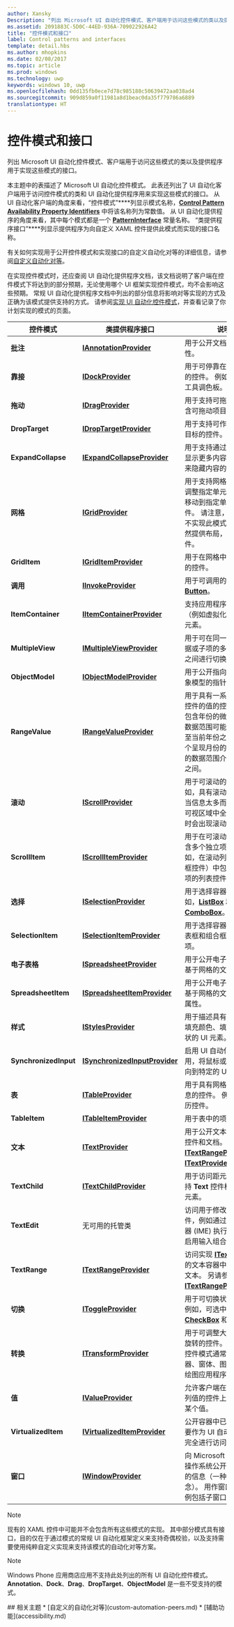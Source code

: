 ```yaml
---
author: Xansky
Description: "列出 Microsoft UI 自动化控件模式、客户端用于访问这些模式的类以及提供程序用于实现这些模式的接口。"
ms.assetid: 2091883C-5D0C-44ED-936A-709022926A42
title: "控件模式和接口"
label: Control patterns and interfaces
template: detail.hbs
ms.author: mhopkins
ms.date: 02/08/2017
ms.topic: article
ms.prod: windows
ms.technology: uwp
keywords: windows 10, uwp
ms.openlocfilehash: 0dd135fb0ece7d78c985188c50639472aa038ad4
ms.sourcegitcommit: 909d859a0f11981a8d1beac0da35f779786a6889
translationtype: HT
---
```

# <a name="control-patterns-and-interfaces"></a>控件模式和接口  



列出 Microsoft UI 自动化控件模式、客户端用于访问这些模式的类以及提供程序用于实现这些模式的接口。

本主题中的表描述了 Microsoft UI 自动化控件模式。 此表还列出了 UI 自动化客户端用于访问控件模式的类和 UI 自动化提供程序用来实现这些模式的接口。 从 UI 自动化客户端的角度来看，“控件模式”****列显示模式名称，[**Control Pattern Availability Property Identifiers**](https://msdn.microsoft.com/library/windows/desktop/Ee671199) 中将该名称列为常数值。 从 UI 自动化提供程序的角度来看，其中每个模式都是一个 [**PatternInterface**](https://msdn.microsoft.com/library/windows/apps/BR242496) 常量名称。 “类提供程序接口”****列显示提供程序为向自定义 XAML 控件提供此模式而实现的接口名称。

有关如何实现用于公开控件模式和实现接口的自定义自动化对等的详细信息，请参阅[自定义自动化对等](custom-automation-peers.md)。

在实现控件模式时，还应查阅 UI 自动化提供程序文档，该文档说明了客户端在控件模式下将达到的部分预期，无论使用哪个 UI 框架实现控件模式，均不会影响这些预期。 常规 UI 自动化提供程序文档中列出的部分信息将影响对等实现的方式及正确为该模式提供支持的方式。 请参阅[实现 UI 自动化控件模式](https://msdn.microsoft.com/library/windows/desktop/Ee671292)，并查看记录了你计划实现的模式的页面。

| 控件模式 | 类提供程序接口 | 说明 |
|-----------------|--------------------------|-------------|
| **批注** | [**IAnnotationProvider**](https://msdn.microsoft.com/library/windows/apps/Hh738493) | 用于公开文档注释的属性。 |
| **靠接** | [**IDockProvider**](https://msdn.microsoft.com/library/windows/apps/BR242565) | 用于可停靠在停靠容器中的控件。 例如，工具栏或工具调色板。 |
| **拖动** | [**IDragProvider**](https://msdn.microsoft.com/library/windows/apps/Hh750322) | 用于支持可拖动控件或包含可拖动项目的控件。 |
| **DropTarget** | [**IDropTargetProvider**](https://msdn.microsoft.com/library/windows/apps/Hh750327) | 用于支持可作为拖放操作目标的控件。 |
| **ExpandCollapse** | [**IExpandCollapseProvider**](https://msdn.microsoft.com/library/windows/apps/BR242568) | 用于支持通过直观展开来显示更多内容并通过折叠来隐藏内容的控件。 |
| **网格** | [**IGridProvider**](https://msdn.microsoft.com/library/windows/apps/BR242578) | 用于支持网格功能（例如调整指定单元格的大小或移动到指定单元格）的控件。 请注意，网格本身并不实现此模式，因为它虽然提供布局，却不是控件。 |
| **GridItem** | [**IGridItemProvider**](https://msdn.microsoft.com/library/windows/apps/BR242572) | 用于在网格中具有单元格的控件。 |
| **调用** | [**IInvokeProvider**](https://msdn.microsoft.com/library/windows/apps/BR242582) | 用于可调用的控件，例如 [**Button**](https://msdn.microsoft.com/library/windows/apps/BR209265)。 |
| **ItemContainer** | [**IItemContainerProvider**](https://msdn.microsoft.com/library/windows/apps/BR242583) | 支持应用程序查找容器（例如虚拟化列表）中的元素。 |
| **MultipleView** | [**IMultipleViewProvider**](https://msdn.microsoft.com/library/windows/apps/BR242585) | 用于可在同一组信息、数据或子项的多个表示形式之间进行切换的控件。 |
| **ObjectModel** | [**IObjectModelProvider**](https://msdn.microsoft.com/library/windows/apps/Dn251815) | 用于公开指向文档基础对象模型的指针。 |
| **RangeValue** | [**IRangeValueProvider**](https://msdn.microsoft.com/library/windows/apps/BR242590) | 用于具有一系列可应用于控件的值的控件。 例如，包含年份的微调框控件的数据范围可能介于 1900 至当前年份之间，而另一个呈现月份的微调框控件的数据范围介于 1 至 12 之间。 |
| **滚动** | [**IScrollProvider**](https://msdn.microsoft.com/library/windows/apps/BR242601) | 用于可滚动的控件。 例如，具有滚动条的控件，当信息太多而无法在控件可视区域中全部显示出来时会出现滚动条。 |
| **ScrollItem** | [**IScrollItemProvider**](https://msdn.microsoft.com/library/windows/apps/BR242599) | 用于在可滚动的列表中包含多个独立项的控件。 例如，在滚动列表（如组合框控件）中包含多个独立项的列表控件。 |
| **选择** | [**ISelectionProvider**](https://msdn.microsoft.com/library/windows/apps/BR242616) | 用于选择容器控件。 例如，[**ListBox**](https://msdn.microsoft.com/library/windows/apps/BR242868) 和 [**ComboBox**](https://msdn.microsoft.com/library/windows/apps/BR209348)。 |
| **SelectionItem** | [**ISelectionItemProvider**](https://msdn.microsoft.com/library/windows/apps/BR242610) | 用于选择容器控件（如列表框和组合框）中的各个项。 |
| **电子表格** | [**ISpreadsheetProvider**](https://msdn.microsoft.com/library/windows/apps/Dn251821) | 用于公开电子表格或其他基于网格的文档的内容。 |
| **SpreadsheetItem** | [**ISpreadsheetItemProvider**](https://msdn.microsoft.com/library/windows/apps/Dn251817) | 用于公开电子表格或其他基于网格的文档的单元格属性。 |
| **样式** | [**IStylesProvider**](https://msdn.microsoft.com/library/windows/apps/Dn251823) | 用于描述具有特定样式、填充颜色、填充图案或形状的 UI 元素。 |
| **SynchronizedInput** | [**ISynchronizedInputProvider**](https://msdn.microsoft.com/library/windows/apps/Dn279198) | 启用 UI 自动化客户端应用，将鼠标或键盘输入定向到特定的 UI 元素。 |
| **表** | [**ITableProvider**](https://msdn.microsoft.com/library/windows/apps/BR242623) | 用于具有网格以及标题信息的控件。 例如，表格日历控件。 |
| **TableItem** | [**ITableItemProvider**](https://msdn.microsoft.com/library/windows/apps/BR242620) | 用于表中的项。 |
| **文本** | [**ITextProvider**](https://msdn.microsoft.com/library/windows/apps/BR242627) | 用于公开文本信息的编辑控件和文档。 另请参阅 [**ITextRangeProvider**](https://msdn.microsoft.com/library/windows/apps/windows.ui.xaml.automation.provider.itextrangeprovider) 和 [**ITextProvider2**](https://msdn.microsoft.com/library/windows/apps/windows.ui.xaml.automation.provider.itextprovider2)。 |
| **TextChild** | [**ITextChildProvider**](https://msdn.microsoft.com/library/windows/apps/windows.ui.xaml.automation.provider.itextchildprovider) | 用于访问距元素最近的支持 **Text** 控件模式的上级元素。 |
| **TextEdit** | 无可用的托管类 | 访问用于修改文本的控件，例如通过输入法编辑器 (IME) 执行自动更正或启用输入组合的控件。 |
| **TextRange** | [**ITextRangeProvider**](https://msdn.microsoft.com/library/windows/apps/windows.ui.xaml.automation.provider.itextrangeprovider) | 访问实现 [**ITextProvider**](https://msdn.microsoft.com/library/windows/apps/windows.ui.xaml.automation.provider.itextprovider) 的文本容器中的一段连续文本。 另请参阅 [**ITextRangeProvider2**](https://msdn.microsoft.com/library/windows/apps/windows.ui.xaml.automation.provider.itextrangeprovider2)。 |
| **切换** | [**IToggleProvider**](https://msdn.microsoft.com/library/windows/apps/BR242653) | 用于可切换状态的控件。 例如，可选中的 [**CheckBox**](https://msdn.microsoft.com/library/windows/apps/BR209316) 和菜单项。 |
| **转换** | [**ITransformProvider**](https://msdn.microsoft.com/library/windows/apps/BR242656) | 用于可调整大小、移动和旋转的控件。 Transform 控件模式通常用于设计器、窗体、图形编辑器和绘图应用程序。 |
| **值** | [**IValueProvider**](https://msdn.microsoft.com/library/windows/apps/BR242663) | 允许客户端在不支持一系列值的控件上获取或设置某个值。 |
| **VirtualizedItem** | [**IVirtualizedItemProvider**](https://msdn.microsoft.com/library/windows/apps/BR242668) | 公开容器中已虚拟化并需要作为 UI 自动化元素可完全进行访问的项目。 |
| **窗口** | [**IWindowProvider**](https://msdn.microsoft.com/library/windows/apps/BR242670) | 向 Microsoft Windows 操作系统公开特定于窗口的信息（一种基本概念）。 用作窗口的控件示例包括子窗口和对话框。 |

> [!NOTE]
> 现有的 XAML 控件中可能并不会包含所有这些模式的实现。 其中部分模式具有接口，目的仅在于通过模式的常规 UI 自动化框架定义来支持奇偶校验，以及支持需要使用纯粹自定义实现来支持该模式的自动化对等方案。

> [!NOTE]
> Windows Phone 应用商店应用不支持此处列出的所有 UI 自动化控件模式。 **Annotation**、**Dock**、**Drag**、**DropTarget**、**ObjectModel** 是一些不受支持的模式。

<span id="related_topics"/>
## <a name="related-topics"></a>相关主题  
* [自定义的自动化对等](custom-automation-peers.md)
* [辅助功能](accessibility.md) 
